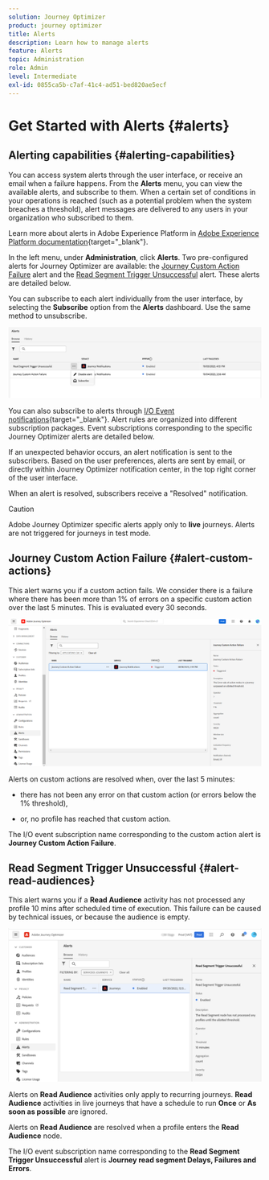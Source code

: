 ```yaml
---
solution: Journey Optimizer
product: journey optimizer
title: Alerts
description: Learn how to manage alerts
feature: Alerts
topic: Administration
role: Admin
level: Intermediate
exl-id: 0855ca5b-c7af-41c4-ad51-bed820ae5ecf
---
```

# Get Started with Alerts {#alerts}

## Alerting capabilities {#alerting-capabilities}

You can access system alerts through the user interface, or receive an email when a failure happens. From the **Alerts** menu, you can view the available alerts, and subscribe to them. When a certain set of conditions in your operations is reached (such as a potential problem when the system breaches a threshold), alert messages are delivered to any users in your organization who subscribed to them. 

<!--These messages can repeat over a pre-defined time interval until the alert has been resolved.-->

Learn more about alerts in Adobe Experience Platform in [Adobe Experience Platform documentation](https://experienceleague.adobe.com/docs/experience-platform/observability/alerts/overview.html){target="_blank"}. 

In the left menu, under **Administration**, click **Alerts**. Two pre-configured alerts for Journey Optimizer are available: the [Journey Custom Action Failure](#alert-custom-actions) alert and the [Read Segment Trigger Unsuccessful](#alert-read-audiences) alert. These alerts are detailed below.

You can subscribe to each alert individually from the user interface, by selecting the **Subscribe** option from the **Alerts** dashboard. Use the same method to unsubscribe. 

![](assets/alert-subscribe.png)

You can also subscribe to alerts through [I/O Event notifications](https://experienceleague.adobe.com/docs/experience-platform/observability/alerts/subscribe.html){target="_blank"}. Alert rules are organized into different subscription packages. Event subscriptions corresponding to the specific Journey Optimizer alerts are detailed below. 

If an unexpected behavior occurs, an alert notification is sent to the subscribers. Based on the user preferences, alerts are sent by email, or directly within Journey Optimizer notification center, in the top right corner of the user interface.

When an alert is resolved, subscribers receive a "Resolved" notification.

>[!CAUTION]
>
>Adobe Journey Optimizer specific alerts apply only to **live** journeys. Alerts are not triggered for journeys in test mode.

## Journey Custom Action Failure {#alert-custom-actions}

This alert warns you if a custom action fails. We consider there is a failure where there has been more than 1% of errors on a specific custom action over the last 5 minutes. This is evaluated every 30 seconds.

![](assets/alerts-custom-action.png)

Alerts on custom actions are resolved when, over the last 5 minutes:

* there has not been any error on that custom action (or errors below the 1% threshold),

* or, no profile has reached that custom action.

The I/O event subscription name corresponding to the custom action alert is **Journey Custom Action Failure**.

## Read Segment Trigger Unsuccessful {#alert-read-audiences}

This alert warns you if a **Read Audience** activity has not processed any profile 10 mins after scheduled time of execution. This failure can be caused by technical issues, or because the audience is empty.

![](assets/alerts1.png)

Alerts on **Read Audience** activities only apply to recurring journeys. **Read Audience** activities in live journeys that have a schedule to run **Once** or **As soon as possible** are ignored.

Alerts on **Read Audience** are resolved when a profile enters the **Read Audience** node.

The I/O event subscription name corresponding to the **Read Segment Trigger Unsuccessful** alert is **Journey read segment Delays, Failures and Errors**.
